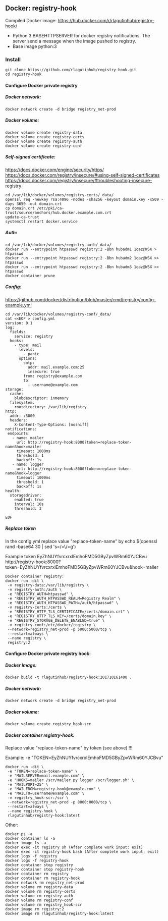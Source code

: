 ## Docker: registry-hook

Compiled Docker image: https://hub.docker.com/r/rlagutinhub/registry-hook/

-	Python 3 BASEHTTPSERVER for docker registry notifications. The server send a message when the image pushed to registry.
-	Base image python:3

### Install

```console
git clone https://github.com/rlagutinhub/registry-hook.git
cd registry-hook
```

#### Configure Docker private registry


##### Docker network:

```console
docker network create -d bridge registry_net-prod
```

##### Docker volume:

```console
docker volume create registry-data
docker volume create registry-certs
docker volume create registry-auth
docker volume create registry-conf
```

##### Self-signed certificate:
https://docs.docker.com/engine/security/https/
https://docs.docker.com/registry/insecure/#using-self-signed-certificates
https://docs.docker.com/registry/insecure/#troubleshooting-insecure-registry

```console
cd /var/lib/docker/volumes/registry-certs/_data/
openssl req -newkey rsa:4096 -nodes -sha256 -keyout domain.key -x509 -days 3650 -out domain.crt
cp domain.crt /etc/pki/ca-trust/source/anchors/hub.docker.example.com.crt
update-ca-trust
systemctl restart docker.service
```

##### Auth:

```console
cd /var/lib/docker/volumes/registry-auth/_data/
docker run --entrypoint htpasswd registry:2 -Bbn hubadm1 1qaz@WSX > htpasswd
docker run --entrypoint htpasswd registry:2 -Bbn hubadm2 1qaz@WSX >> htpasswd
docker run --entrypoint htpasswd registry:2 -Bbn hubadm3 1qaz@WSX >> htpasswd
docker container prune
```

##### Config:
https://github.com/docker/distribution/blob/master/cmd/registry/config-example.yml

```console
cd /var/lib/docker/volumes/registry-conf/_data/
cat <<EOF > config.yml
version: 0.1
log:
  fields:
    service: registry
  hooks:
    - type: mail
      levels:
        - panic
      options:
        smtp:
          addr: mail.example.com:25
          insecure: true
        from: registry@example.com
        to:
          - username@example.com
storage:
  cache:
    blobdescriptor: inmemory
  filesystem:
    rootdirectory: /var/lib/registry
http:
  addr: :5000
  headers:
    X-Content-Type-Options: [nosniff]
notifications:
 endpoints:
   - name: mailer
     url: http://registry-hook:8000?token=replace-token-name&hook=mailer
     timeout: 1000ms
     threshold: 1
     backoff: 1s
   - name: logger
     url: http://registry-hook:8000?token=replace-token-name&hook=logger
     timeout: 1000ms
     threshold: 1
     backoff: 1s
health:
  storagedriver:
    enabled: true
    interval: 10s
    threshold: 3

EOF
```

##### Replace token
In the config.yml replace value "replace-token-name" by echo $(openssl rand -base64 30 | sed 's=/=\\/=g')

Example token EyZhNUYfvrcxrxIEmhoFMD5GByZpvWRm60YJCBvu
http://registry-hook:8000?token=EyZhNUYfvrcxrxIEmhoFMD5GByZpvWRm60YJCBvu&hook=mailer

```console
Docker container registry:
docker run -dit \
 -v registry-data:/var/lib/registry \
 -v registry-auth:/auth \
 -e "REGISTRY_AUTH=htpasswd" \
 -e "REGISTRY_AUTH_HTPASSWD_REALM=Registry Realm" \
 -e "REGISTRY_AUTH_HTPASSWD_PATH=/auth/htpasswd" \
 -v registry-certs:/certs \
 -e "REGISTRY_HTTP_TLS_CERTIFICATE=/certs/domain.crt" \
 -e "REGISTRY_HTTP_TLS_KEY=/certs/domain.key" \
 -e "REGISTRY_STORAGE_DELETE_ENABLED=true" \
 -v registry-conf:/etc/docker/registry \
 --network=registry_net-prod -p 5000:5000/tcp \
 --restart=always \
 --name registry \
 registry:2
```

#### Configure Docker private registry hook:

##### Docker Image:

```console
docker build -t rlagutinhub/registry-hook:201710161400 .
```

##### Docker network:

```console
docker network create -d bridge registry_net-prod
```

##### Docker volume:

```console
docker volume create registry_hook-scr
```

##### Docker container registry-hook:
Replace value "replace-token-name" by token (see above) !!!

Example: -e "TOKEN=EyZhNUYfvrcxrxIEmhoFMD5GByZpvWRm60YJCBvu"

```console
docker run -dit \
 -e "TOKEN=replace-token-name" \
 -e "MAILSERVER=mail.example.com" \
 -e "HOOKS=mailer /scr/mailer.py logger /scr/logger.sh" \
 -e "MAILPORT=25" \
 -e "MAILFROM=registry-hook@example.com" \
 -e "MAILTO=username@example.com" \
 -v registry_hook-scr:/scr \
 --network=registry_net-prod -p 8000:8000/tcp \
 --restart=always \
 --name registry-hook \
 rlagutinhub/registry-hook:latest
```

Other:

```console
docker ps -a
docker container ls -a
docker image ls -a
docker exec -it registry sh (After complete work input: exit)
docker exec -it registry-hook bash (After complete work input: exit)
docker logs -f registry
docker logs -f registry-hook
docker container stop registry
docker container stop registry-hook
docker container rm registry
docker container rm registry-hook
docker network rm registry_net-prod
docker volume rm registry-data
docker volume rm registry-certs
docker volume rm registry-auth
docker volume rm registry-conf
docker volume rm registry_hook-scr
docker image rm registry:2
docker image rm rlagutinhub/registry-hook:latest
```
